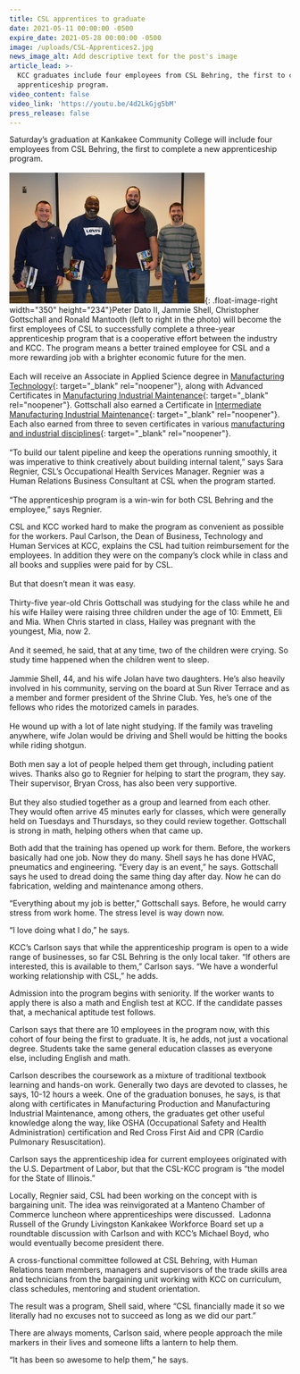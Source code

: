 ```yaml
---
title: CSL apprentices to graduate
date: 2021-05-11 00:00:00 -0500
expire_date: 2021-05-28 00:00:00 -0500
image: /uploads/CSL-Apprentices2.jpg
news_image_alt: Add descriptive text for the post's image
article_lead: >-
  KCC graduates include four employees from CSL Behring, the first to complete
  apprenticeship program.
video_content: false
video_link: 'https://youtu.be/4d2LkGjg5bM'
press_release: false
---
```

Saturday’s graduation at Kankakee Community College will include four employees from CSL Behring, the first to complete a new apprenticeship program.<br>&nbsp;&nbsp;<br>![](/uploads/CSL-Apprentice-kickoff-DSC_0113.jpg){: .float-image-right width="350" height="234"}Peter Dato II, Jammie Shell, Christopher Gottschall and Ronald Mantooth (left to right in the photo) will become the first employees of CSL to successfully complete a three-year apprenticeship program that is a cooperative effort between the industry and KCC. The program means a better trained employee for CSL and a more rewarding job with a brighter economic future for the men. &nbsp;&nbsp;<br><br>Each will receive an Associate in Applied Science degree in [Manufacturing Technology](https://kcc.smartcatalogiq.com/current/Academic-Catalog/Programs-of-Study-by-Area/Industrial-and-Manufacturing-Technologies/Manufacturing-Technology/Manufacturing-Technology-Industrial-Maintenance-Specialization-AAS){: target="_blank" rel="noopener"}, along with Advanced Certificates in [Manufacturing Industrial Maintenance](https://kcc.smartcatalogiq.com/current/Academic-Catalog/Programs-of-Study-by-Area/Industrial-and-Manufacturing-Technologies/Manufacturing-Technology/Manufacturing-Industrial-Maintenance-II-Advanced-Certificate){: target="_blank" rel="noopener"}. Gottschall also earned a Certificate in [Intermediate Manufacturing Industrial Maintenance](https://kcc.smartcatalogiq.com/current/Academic-Catalog/Programs-of-Study-by-Area/Industrial-and-Manufacturing-Technologies/Manufacturing-Technology/Intermediate-Manufacturing-Industrial-Maintenance-Certificate){: target="_blank" rel="noopener"}. Each also earned from three to seven certificates in various [manufacturing and industrial disciplines](https://kcc.smartcatalogiq.com/current/Academic-Catalog/Programs-of-Study-by-Area/Industrial-and-Manufacturing-Technologies/Manufacturing-Technology){: target="_blank" rel="noopener"}.&nbsp;<br><br>“To build our talent pipeline and keep the operations running smoothly, it was imperative to think creatively about building internal talent,” says Sara Regnier, CSL’s Occupational Health Services Manager. Regnier was a Human Relations Business Consultant at CSL when the program started.&nbsp;<br><br>“The apprenticeship program is a win-win for both CSL Behring and the employee,” says Regnier.&nbsp;

CSL and KCC worked hard to make the program as convenient as possible for the workers. Paul Carlson, the Dean of Business, Technology and Human Services at KCC, explains the CSL had tuition reimbursement for the employees. In addition they were on the company’s clock while in class and all books and supplies were paid for by CSL.&nbsp;<br><br>But that doesn’t mean it was easy.&nbsp;<br><br>Thirty-five year-old Chris Gottschall was studying for the class while he and his wife Hailey were raising three children under the age of 10: Emmett, Eli and Mia. When Chris started in class, Hailey was pregnant with the youngest, Mia, now 2.&nbsp;<br><br>And it seemed, he said, that at any time, two of the children were crying. So study time happened when the children went to sleep.&nbsp;<br><br>Jammie Shell, 44, and his wife Jolan have two daughters. He’s also heavily involved in his community, serving on the board at Sun River Terrace and as a member and former president of the Shrine Club. Yes, he’s one of the fellows who rides the motorized camels in parades.<br><br>He wound up with a lot of late night studying. If the family was traveling anywhere, wife Jolan would be driving and Shell would be hitting the books while riding shotgun.&nbsp;<br><br>Both men say a lot of people helped them get through, including patient wives. Thanks also go to Regnier for helping to start the program, they say. Their supervisor, Bryan Cross, has also been very supportive.&nbsp;<br><br>But they also studied together as a group and learned from each other. They would often arrive 45 minutes early for classes, which were generally held on Tuesdays and Thursdays, so they could review together. Gottschall is strong in math, helping others when that came up.&nbsp; &nbsp;

Both add that the training has opened up work for them. Before, the workers basically had one job. Now they do many. Shell says he has done HVAC, pneumatics and engineering. “Every day is an event,” he says. Gottschall says he used to dread doing the same thing day after day. Now he can do fabrication, welding and maintenance among others.&nbsp; &nbsp;

“Everything about my job is better,” Gottschall says. Before, he would carry stress from work home. The stress level is way down now.&nbsp; &nbsp;

“I love doing what I do,” he says. &nbsp;

KCC’s Carlson says that while the apprenticeship program is open to a wide range of businesses, so far CSL Behring is the only local taker. “If others are interested, this is available to them,” Carlson says. “We have a wonderful working relationship with CSL,” he adds. &nbsp;

Admission into the program begins with seniority. If the worker wants to apply there is also a math and English test at KCC. If the candidate passes that, a mechanical aptitude test follows. &nbsp;

Carlson says that there are 10 employees in the program now, with this cohort of four being the first to graduate. It is, he adds, not just a vocational degree. Students take the same general education classes as everyone else, including English and math. &nbsp;

Carlson describes the coursework as a mixture of traditional textbook learning and hands-on work. Generally two days are devoted to classes, he says, 10-12 hours a week. One of the graduation bonuses, he says, is that along with certificates in Manufacturing Production and Manufacturing Industrial Maintenance, among others, the graduates get other useful knowledge along the way, like OSHA (Occupational Safety and Health Administration) certification and Red Cross First Aid and CPR (Cardio Pulmonary Resuscitation). &nbsp;

Carlson says the apprenticeship idea for current employees originated with the U.S. Department of Labor, but that the CSL-KCC program is “the model for the State of Illinois.” &nbsp;

Locally, Regnier said, CSL had been working on the concept with is bargaining unit. The idea was reinvigorated at a Manteno Chamber of Commerce luncheon where apprenticeships were discussed. &nbsp;Ladonna Russell of the Grundy Livingston Kankakee Workforce Board set up a roundtable discussion with Carlson and with KCC’s Michael Boyd, who would eventually become president there. &nbsp;

A cross-functional committee followed at CSL Behring, with Human Relations team members, managers and supervisors of the trade skills area and technicians from the bargaining unit working with KCC on curriculum, class schedules, mentoring and student orientation.&nbsp;

The result was a program, Shell said, where “CSL financially made it so we literally had no excuses not to succeed as long as we did our part.” &nbsp;

There are always moments, Carlson said, where people approach the mile markers in their lives and someone lifts a lantern to help them. &nbsp;

“It has been so awesome to help them,” he says.
